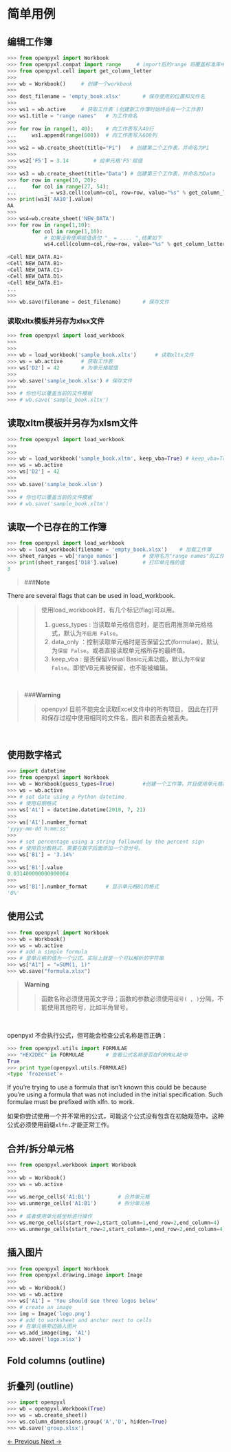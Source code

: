 # 简单用例

## 编辑工作簿

```python
>>> from openpyxl import Workbook
>>> from openpyxl.compat import range     # import后的range 将覆盖标准库中的range函数
>>> from openpyxl.cell import get_column_letter
>>>
>>> wb = Workbook()     # 创建一个workbook
>>>
>>> dest_filename = 'empty_book.xlsx'       # 保存使用的位置和文件名
>>>
>>> ws1 = wb.active     # 获取工作表 (创建新工作簿时始终会有一个工作表)
>>> ws1.title = "range names"   # 为工作命名
>>>
>>> for row in range(1, 40):    # 向工作表写入40行
...     ws1.append(range(600))  # 向工作表写入600列
>>>
>>> ws2 = wb.create_sheet(title="Pi")   # 创建第二个工作表，并命名为Pi
>>>
>>> ws2['F5'] = 3.14        # 给单元格'F5'赋值
>>>
>>> ws3 = wb.create_sheet(title="Data") # 创建第三个工作表，并命名为Data
>>> for row in range(10, 20):
...     for col in range(27, 54):
...         _ = ws3.cell(column=col, row=row, value="%s" % get_column_letter(col)) # 将单元格的列名作为单元格的值
>>> print(ws3['AA10'].value)
AA
>>>
>>> ws4=wb.create_sheet('NEW_DATA')
>>> for row in range(1,10):
        for col in range(1,10):
            # 如果没有使用赋值语句 "_ = .... ",结果如下
            ws4.cell(column=col,row=row, value="%s" % get_column_letter(col))
            
<Cell NEW_DATA.A1>
<Cell NEW_DATA.B1>
<Cell NEW_DATA.C1>
<Cell NEW_DATA.D1>
<Cell NEW_DATA.E1>
...
>>> 
>>> wb.save(filename = dest_filename)       # 保存文件
```


### 读取xltx模板并另存为xlsx文件

```python
>>> from openpyxl import load_workbook
>>>
>>>
>>> wb = load_workbook('sample_book.xltx')      # 读取xltx文件
>>> ws = wb.active      # 获取工作表
>>> ws['D2'] = 42       # 为单元格赋值
>>>
>>> wb.save('sample_book.xlsx') # 保存文件
>>>
>>> # 你也可以覆盖当前的文件模板
>>> # wb.save('sample_book.xltx')
```


## 读取xltm模板并另存为xlsm文件

```python
>>> from openpyxl import load_workbook
>>>
>>>
>>> wb = load_workbook('sample_book.xltm', keep_vba=True) # keep_vba=True 保留vba代码
>>> ws = wb.active 
>>> ws['D2'] = 42 
>>>
>>> wb.save('sample_book.xlsm') 
>>>
>>> # 你也可以覆盖当前的文件模板
>>> # wb.save('sample_book.xltm')
```

## 读取一个已存在的工作簿

```python
>>> from openpyxl import load_workbook
>>> wb = load_workbook(filename = 'empty_book.xlsx')    # 加载工作簿
>>> sheet_ranges = wb['range names']        # 使用名为"range names"的工作表
>>> print(sheet_ranges['D18'].value)        # 打印单元格的值
3
```


>###**Note**
>>
There are several flags that can be used in load_workbook.
>>使用load_workbook时，有几个标记(flag)可以用。
>>
>> 1. guess_types : 当读取单元格信息时，是否启用推测单元格格式，默认为`不启用 False`。
>> 2. data_only ：控制读取单元格时是否保留公式(formulae)，默认为`保留 False`。或者直接读取单元格所存的最终值。
>> 3. keep_vba : 是否保留Visual Basic元素功能，默认为`不保留 False`。即使VB元素被保留，也不能被编辑。

<br>

>###**Warning**
>>
>> openpyxl 目前不能完全读取Excel文件中的所有项目， 因此在打开和保存过程中使用相同的文件名，图片和图表会被丢失。
>> 
<br>


## 使用数字格式

```python
>>> import datetime
>>> from openpyxl import Workbook
>>> wb = Workbook(guess_types=True)         #创建一个工作簿，并且使用单元格格式
>>> ws = wb.active
>>> # set date using a Python datetime
>>> # 使用日期格式
>>> ws['A1'] = datetime.datetime(2010, 7, 21)
>>>
>>> ws['A1'].number_format
'yyyy-mm-dd h:mm:ss'
>>>
>>> # set percentage using a string followed by the percent sign
>>> # 使用百分数格式，需要在数字后面添加一个百分号。
>>> ws['B1'] = '3.14%'
>>>
>>> ws['B1'].value
0.031400000000000004
>>>
>>> ws['B1'].number_format      # 显示单元格B1的格式
'0%'
```

## 使用公式

```python
>>> from openpyxl import Workbook
>>> wb = Workbook()
>>> ws = wb.active
>>> # add a simple formula
>>> # 是单元格的值为一个公式。实际上就是一个可以解析的字符串
>>> ws["A1"] = "=SUM(1, 1)"
>>> wb.save("formula.xlsx")
```

>**Warning**
>>
>> 函数名称必须使用英文字母；函数的参数必须使用`逗号( , )`分隔，不能使用其他符号，比如半角冒号。

<br>

openpyxl 不会执行公式，但可能会检查公式名称是否正确：

```python
>>> from openpyxl.utils import FORMULAE
>>> "HEX2DEC" in FORMULAE       # 查看公式名称是否在FORMULAE中
True
>>> print type(openpyxl.utils.FORMULAE)
<type 'frozenset'>
```

If you’re trying to use a formula that isn’t known this could be because you’re using a formula that was not included in the initial specification. Such formulae must be prefixed with xlfn. to work.

如果你尝试使用一个并不常用的公式，可能这个公式没有包含在初始规范中。这种公式必须使用前缀`xlfn.`才能正常工作。


## 合并/拆分单元格

```python
>>> from openpyxl.workbook import Workbook
>>>
>>> wb = Workbook()
>>> ws = wb.active
>>>
>>> ws.merge_cells('A1:B1')         # 合并单元格
>>> ws.unmerge_cells('A1:B1')       # 拆分单元格
>>>
>>> # 或者使用单元格坐标进行操作
>>> ws.merge_cells(start_row=2,start_column=1,end_row=2,end_column=4)
>>> ws.unmerge_cells(start_row=2,start_column=1,end_row=2,end_column=4)
```


## 插入图片

```python
>>> from openpyxl import Workbook
>>> from openpyxl.drawing.image import Image
>>>
>>> wb = Workbook()
>>> ws = wb.active
>>> ws['A1'] = 'You should see three logos below'
>>> # create an image
>>> img = Image('logo.png')
>>> # add to worksheet and anchor next to cells
>>> # 在单元格旁边插入图片
>>> ws.add_image(img, 'A1')
>>> wb.save('logo.xlsx')
```


## Fold columns (outline)
## 折叠列 (outline)

```python
>>> import openpyxl
>>> wb = openpyxl.Workbook(True)
>>> ws = wb.create_sheet()
>>> ws.column_dimensions.group('A','D', hidden=True)
>>> wb.save('group.xlsx')
```

[<-  Previous  ](tutorial.md) 
[  Next    ->  ](charts/introduction.md)